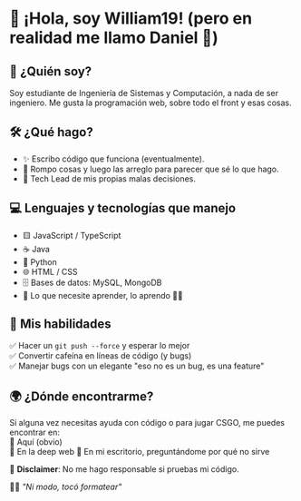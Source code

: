 # 👋 ¡Hola, soy William19! (pero en realidad me llamo Daniel 🤫)

## 🧐 ¿Quién soy?
Soy estudiante de Ingeniería de Sistemas y Computación, a nada de ser ingeniero. Me gusta la programación web, sobre todo el front y esas cosas.

## 🛠️ ¿Qué hago?
- ✨ Escribo código que funciona (eventualmente).
- 🔧 Rompo cosas y luego las arreglo para parecer que sé lo que hago.
- 🎩 Tech Lead de mis propias malas decisiones.

## 💻 Lenguajes y tecnologías que manejo
- 🟨 JavaScript / TypeScript
- ☕ Java
- 🐍 Python
- 🌐 HTML / CSS
- 🗄️ Bases de datos: MySQL, MongoDB
- 🎯 Lo que necesite aprender, lo aprendo 🤷‍♂️

## 🤖 Mis habilidades
✅ Hacer un `git push --force` y esperar lo mejor  
✅ Convertir cafeína en líneas de código (y bugs)  
✅ Manejar bugs con un elegante "eso no es un bug, es una feature"  

## 🌍 ¿Dónde encontrarme?
Si alguna vez necesitas ayuda con código o para jugar CSGO, me puedes encontrar en:  
📍 Aquí (obvio)  
📍 En la deep web 
📍 En mi escritorio, preguntándome por qué no sirve  

💾 **Disclaimer**: No me hago responsable si pruebas mi código.   

🐱‍💻 _"Ni modo, tocó formatear"_
